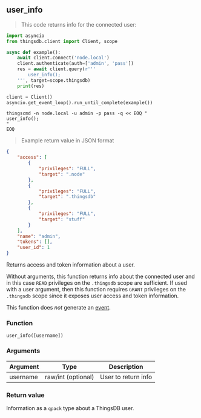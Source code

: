 ## user_info

> This code returns info for the connected user:

```python
import asyncio
from thingsdb.client import Client, scope

async def example():
    await client.connect('node.local')
    client.authenticate(auth=['admin', 'pass'])
    res = await client.query(r'''
        user_info();
    ''', target=scope.thingsdb)
    print(res)

client = Client()
asyncio.get_event_loop().run_until_complete(example())
```

```shell
thingscmd -n node.local -u admin -p pass -q << EOQ "
user_info();
"
EOQ
```

> Example return value in JSON format

```json
{
    "access": [
        {
            "privileges": "FULL",
            "target": ".node"
        },
        {
            "privileges": "FULL",
            "target": ".thingsdb"
        },
        {
            "privileges": "FULL",
            "target": "stuff"
        }
    ],
    "name": "admin",
    "tokens": [],
    "user_id": 1
}
```

Returns access and token information about a user.

Without arguments, this function returns info about the connected user and in this case `READ` privileges on the `.thingsdb` scope are sufficient.
If used with a user argument, then this function requires `GRANT` privileges on the `.thingsdb` scope since it exposes user access and token information.

This function does *not* generate an [event](#events).

### Function
`user_info([username])`

### Arguments
Argument | Type | Description
-------- | ---- | -----------
username | raw/int (optional) | User to return info

### Return value
Information as a `qpack` type about a ThingsDB user.